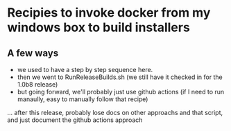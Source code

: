 # Recipies to invoke docker from my windows box to build installers

## A few ways

- we used to have a step by step sequence here.
- then we went to RunReleaseBuilds.sh (we still have it checked in for the 1.0b8 release)
- but going forward, we'll probably just use github actions (if I need to run manaully, easy to manually follow that recipe)

... after this release, probably lose docs on other approachs and that script, and just document the github actions approach
